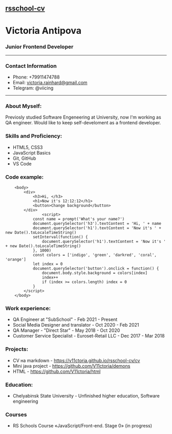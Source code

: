 ## [rsschool-cv](https://rs.school/)
# Victoria Antipova
### Junior Frontend Developer
---
### Contact Information 
* Phone: +79911474788
* Email: victoria.rainhard@gmail.com
* Telegram: @viicing 
---
### About Myself:
Previosly studied Software Engeneering at University, now I'm working as QA engineer. Would like to keep self-develoment as a frontend developer.

### Skills and Proficiency:
* HTML5, CSS3
* JavaScript Basics
* Git, GitHub
* VS Code

### Code example:
```    
    <body>
        <div>
            <h3>Hi, </h3>
            <h1>Now it's 12:12:12</h1>
            <button>Change background</button>
        </div>
				<script>
	        const name = prompt('What's your name?')
	        document.querySelector('h3').textContent = 'Hi, ' + name
	        document.querySelector('h1').textContent = 'Now it's ' + new Date().toLocaleTimeString()
	        setInterval(function() {
	            document.querySelector('h1').textContent = 'Now it's ' + new Date().toLocaleTimeString()
	        }, 1000)
	        const colors = ['indigo', 'green', 'darkred', 'coral', 'orange']
	        let index = 0
            document.querySelector('button').onclick = function() {
	            document.body.style.background = colors[index]
	            index++
	            if (index >= colors.length) index = 0
	        }
	    </script>
    </body>
```

### Work experience:
* QA Engineer at "SubSchool" - Feb 2021 - Present
* Social Media Designer and translator - Oct 2020 - Feb 2021
* QA Manager - "Direct Star" - May 2018 - Oct 2020
* Customer Service Specialist - Euroset-Retail LLC - Dec 2017 - Mar 2018

### Projects:
* CV на markdown - https://v11ctoria.github.io/rsschool-cv/cv
* Mini java project - https://github.com/V11ctoria/demons
* HTML - https://github.com/V11ctoria/html

### Education:
* Chelyabinsk State University -
Unfinished higher education, Software engineering

### Courses
* RS Schools Course «JavaScript/Front-end. Stage 0» (in progress)

